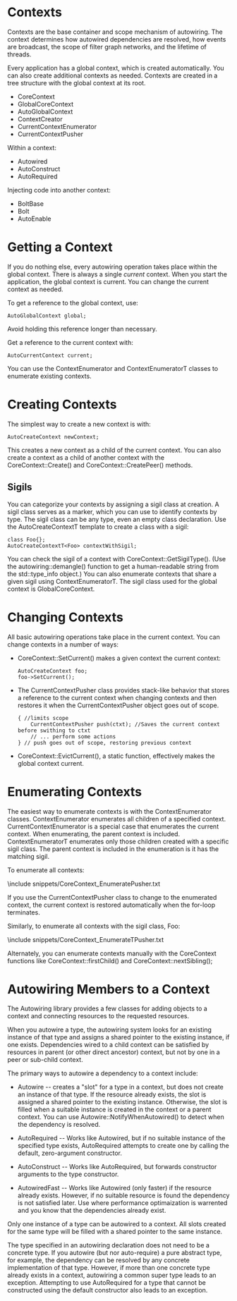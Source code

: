 Contexts
=========================

Contexts are the base container and scope mechanism of autowiring. The context determines how autowired dependencies are resolved, how events are broadcast, the scope of filter graph networks, and the lifetime of threads.

Every application has a global context, which is created automatically. You can also create additional contexts as needed. Contexts are created in a tree structure with the global context at its root. 

* CoreContext
* GlobalCoreContext
* AutoGlobalContext
* ContextCreator
* CurrentContextEnumerator
* CurrentContextPusher

Within a context:

* Autowired
* AutoConstruct
* AutoRequired

Injecting code into another context:

* BoltBase
* Bolt
* AutoEnable

# Getting a Context

If you do nothing else, every autowiring operation takes place within the global context. There is always a single *current* context. When you start the application, the global context is current. You can change the current context as needed.

To get a reference to the global context, use:

    AutoGlobalContext global;
    
Avoid holding this reference longer than necessary.

Get a reference to the current context with:

    AutoCurrentContext current;

You can use the ContextEnumerator and ContextEnumeratorT classes to enumerate existing contexts.

# Creating Contexts

The simplest way to create a new context is with:

    AutoCreateContext newContext;
    
This creates a new context as a child of the current context. You can also create a context as a child of another context with the CoreContext::Create() and CoreContext::CreatePeer() methods.

## Sigils

You can categorize your contexts by assigning a sigil class at creation. A sigil class serves as a marker, which you can use to identify contexts by type. The sigil class can be any type, even an empty class declaration. Use the AutoCreateContextT template to create a class with a sigil:

    class Foo{};
    AutoCreateContextT<Foo> contextWithSigil;
    
You can check the sigil of a context with CoreContext::GetSigilType(). (Use the autowiring::demangle() function to get a human-readable string from the std::type_info object.) You can also enumerate contexts that share a given sigil using ContextEnumeratorT. The sigil class used for the global context is GlobalCoreContext.

# Changing Contexts

All basic autowiring operations take place in the current context. You can change contexts in a number of ways:

* CoreContext::SetCurrent() makes a given context the current context:

      AutoCreateContext foo;
      foo->SetCurrent();
    
* The CurrentContextPusher class provides stack-like behavior that stores a reference to the current context when changing contexts and then restores it when the CurrentContextPusher object goes out of scope. 

      { //limits scope
          CurrentContextPusher push(ctxt); //Saves the current context before swithing to ctxt
          // ... perform some actions
      } // push goes out of scope, restoring previous context
    
* CoreContext::EvictCurrent(), a static function, effectively makes the global context current.


# Enumerating Contexts

The easiest way to enumerate contexts is with the ContextEnumerator classes. ContextEnumerator enumerates all children of a specified context. CurrentContextEnumerator is a special case that enumerates the current context. When enumerating, the parent context is included. ContextEnumeratorT enumerates only those children created with a specific sigil class. The parent context is included in the enumeration is it has the matching sigil.

To enumerate all contexts:

\include snippets/CoreContext_EnumeratePusher.txt

If you use the CurrentContextPusher class to change to the enumerated context, the current context is restored automatically when the for-loop terminates.

Similarly, to enumerate all contexts with the sigil class, Foo:

\include snippets/CoreContext_EnumerateTPusher.txt

Alternately, you can enumerate contexts manually with the CoreContext functions like CoreContext::firstChild() and CoreContext::nextSibling();

# Autowiring Members to a Context

The Autowiring library provides a few classes for adding objects to a context and connecting resources to the requested resources.

When you autowire a type, the autowiring system looks for an existing instance of that type and assigns a shared pointer to the existing instance, if one exists. Dependencies wired to a child context can be satisfied by resources in parent (or other direct ancestor) context, but not by one in a peer or sub-child context.

The primary ways to autowire a dependency to a context include:

* Autowire -- creates a "slot" for a type in a context, but does not create an instance of that type. If the resource already exists, the slot is assigned a shared pointer to the existing instance. Otherwise, the slot is filled when a suitable instance is created in the context or a parent context. You can use Autowire::NotifyWhenAutowired() to detect when the dependency is resolved.

* AutoRequired -- Works like Autowired, but if no suitable instance of the specified type exists, AutoRequired attempts to create one by calling the default, zero-argument constructor. 

* AutoConstruct -- Works like AutoRequired, but forwards constructor arguments to the type constructor.

* AutowiredFast -- Works like Autowired (only faster) if the resource already exists. However, if no suitable resource is found the dependency is not satisfied later. Use where performance optimaization is warrented and you know that the dependencies already exist.

Only one instance of a type can be autowired to a context. All slots created for the same type will be filled with a shared pointer to the same instance. 
 
The type specified in an autowiring declaration does not need to be a concrete type. If you autowire (but nor auto-require) a pure abstract type, for example, the dependency can be resolved by any concrete implementation of that type. However, if more than one concrete type already exists in a context, autowiring a common super type leads to an exception. Attempting to use AutoRequired for a type that cannot be constructed using the default constructor also leads to an exception.


